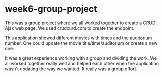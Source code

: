 # week6-group-project

This was a group project where we all worked together to create a CRUD Ajax web page. We used crudcurd.com to create the endpoint.

This application showed different movies with times and the auditorium number. One could update the movie title/time/auditorium or create a new one. 

It was a great experience working with a group and dividing the work. We all worked together really well and helped each other when the application wasn't 
updating the way we wanted. It really was a group effort. 
